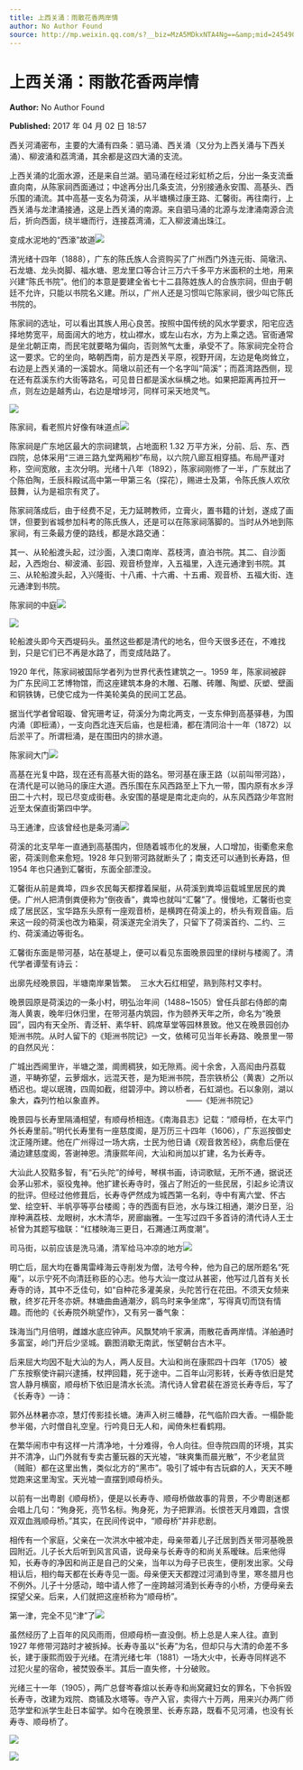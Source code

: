 ```yaml
---
title: 上西关涌：雨散花香两岸情
author: No Author Found
source: http://mp.weixin.qq.com/s?__biz=MzA5MDkxNTA4Ng==&amp;mid=2454905849&amp;idx=1&amp;sn=e234dc053cd3d26e9b2b85e0e769a7ab&amp;chksm=87a22b98b0d5a28ea6bd7f69cea853869d60754f66a1bfaba31a028e2859fdb42509586808b5#rd
---
```


# 上西关涌：雨散花香两岸情

**Author:** No Author Found

**Published:** 2017 年 04 月 02 日 18:57

西关河涌密布，主要的大涌有四条：驷马涌、西关涌（又分为上西关涌与下西关涌）、柳波涌和荔湾涌，其余都是这四大涌的支流。

上西关涌的北面水源，还是来自兰湖。驷马涌在经过彩虹桥之后，分出一条支流垂直向南，从陈家祠西面通过；中途再分出几条支流，分别接通永安围、高基头、西乐围的涌流。其中高基一支名为荷溪，从半塘横过康王路、汇馨街。再往南行，上西关涌与龙津涌接通，这是上西关涌的南源。来自驷马涌的北源与龙津涌南源合流后，折向西面，绕半塘而行，连接荔湾涌，汇入柳波涌出珠江。

变成水泥地的“西濠”故道![](http://mmbiz.qpic.cn/mmbiz_jpg/PJWG74pLsMYzFicM7WFLUBBK5cYibiap8eLzUElwOrE2gyicTnZ3vibiaFR46o3oobzHEcR4Tp3T5McHQK1LAOtVJTtQ/0?wx_fmt=jpeg)

清光绪十四年（1888），广东的陈氏族人合资购买了广州西门外连元街、简墩汛、石龙塘、龙头岗脚、福水塘、恩龙里口等合计三万六千多平方米面积的土地，用来兴建“陈氏书院”。他们的本意是要建全省七十二县陈姓族人的合族宗祠，但由于朝廷不允许，只能以书院名义建。所以，广州人还是习惯叫它陈家祠，很少叫它陈氏书院的。

陈家祠的选址，可以看出其族人用心良苦。按照中国传统的风水学要求，阳宅应选择地势宽平，局面阔大的地方，枕山襟水，或左山右水，方为上乘之选。官衙通常是坐北朝正南，而民宅就要略为偏向，否则煞气太重，承受不了。陈家祠完全符合这一要求。它的坐向，略朝西南，前方是西关平原，视野开阔，左边是龟岗耸立，右边是上西关涌的一溪碧水。简墩以前还有一个名字叫“简溪”；而荔湾路西侧，现在还有荔溪东约大街等路名，可见昔日都是溪水纵横之地。如果把距离再拉开一点，则左边是越秀山，右边是增埗河，同样可采天地灵气。

![](http://mmbiz.qpic.cn/mmbiz/p6Vlqvia1UiczSqhz0gwnGVRGcMyl1hnUcanib4hd1pjmeuUZrJCibqevFe49icibPdotelhlvUfjkTKZvpe4sZQBbnQ/0?wx_fmt=jpeg)

陈家祠，看老照片好像有味道点![](http://mmbiz.qpic.cn/mmbiz_jpg/PJWG74pLsMYzFicM7WFLUBBK5cYibiap8eLsRuuLNXiahPxaYD4INF02picb6Z7zKrSWRZ1W30v0WgR3N7MGhLqSnIg/0?wx_fmt=jpeg)

陈家祠是广东地区最大的宗祠建筑，占地面积 1.32 万平方米，分前、后、东、西四院，总体采用“三进三路九堂两厢杪”布局，以六院八廊互相穿插。布局严谨对称，空间宽敞，主次分明。光绪十八年（1892），陈家祠刚修了一半，广东就出了个陈伯陶，壬辰科殿试高中第一甲第三名（探花），赐进士及第，令陈氏族人欢欣鼓舞，认为是祖宗有灵了。

陈家祠落成后，由于经费不足，无力延聘教师，立膏火，置书籍的计划，遂成了画饼，但要到省城参加科考的陈氏族人，还是可以在陈家祠落脚的。当时从外地到陈家祠，有三条最方便的路线，都是水路交通：

其一、从轮船渡头起，过沙面，入澳口南岸、荔枝湾，直泊书院。其二、自沙面起，入西炮台、柳波涌、彭园、观音桥登岸，入五福里，入连元通津到书院。其三、从轮船渡头起，入兴隆街、十八甫、十六甫、十五甫、观音桥、五福大街、连元通津到书院。

陈家祠的中庭![](http://mmbiz.qpic.cn/mmbiz_jpg/PJWG74pLsMYzFicM7WFLUBBK5cYibiap8eLFdviakQWu8UVT4RpHt57p5I8bFN3fsyRCLpNPxW3TkHuu0wzey3Ucuw/0?wx_fmt=jpeg)

![](http://mmbiz.qpic.cn/mmbiz/p6Vlqvia1UiczSqhz0gwnGVRGcMyl1hnUcanib4hd1pjmeuUZrJCibqevFe49icibPdotelhlvUfjkTKZvpe4sZQBbnQ/0?wx_fmt=jpeg)

轮船渡头即今天西堤码头。虽然这些都是清代的地名，但今天很多还在，不难找到，只是它们已不再是水路了，而变成陆路了。

1920 年代，陈家祠被国际学者列为世界代表性建筑之一。1959 年，陈家祠被辟为广东民间工艺博物馆，而这座建筑本身的木雕、石雕、砖雕、陶塑、灰塑、壁画和铜铁铸，已使它成为一件美轮美奂的民间工艺品。

据当代学者曾昭璇、曾宪珊考证，荷溪分为南北两支，一支东伸到高基驿巷，为围内涌（即梪涌），一支向西北连天后庙，也是梪涌，都在清同治十一年（1872）以后淤平了。所谓梪涌，是在围田内的排水道。

陈家祠大门![](http://mmbiz.qpic.cn/mmbiz_jpg/PJWG74pLsMYzFicM7WFLUBBK5cYibiap8eLoSA8OKiamv4oVOckibrFsEfLP8icyeD5iaLfibeC30xibz1PIM5S9znycqGg/0?wx_fmt=jpeg)

高基在光复中路，现在还有高基大街的路名。带河基在康王路（以前叫带河路），在清代是可以驰马的康庄大道。西乐围在东风西路至上下九一带，围内原有水乡浮田二十六村，现已尽变成街巷。永安围的基堤是南北走向的，从东风西路少年宫附近至太保直街第四中学。

马王通津，应该曾经也是条河涌![](http://mmbiz.qpic.cn/mmbiz_jpg/PJWG74pLsMYzFicM7WFLUBBK5cYibiap8eLQmSLCcYmgR6mTUQiasOmpiaiaIB6aHvM1YgFXelt6IntEzbnFRPm0ZtGg/0?wx_fmt=jpeg)

荷溪的北支早年一直通到高基围内，但随着城市化的发展，人口增加，街衢愈来愈密，荷溪则愈来愈短。1928 年只到带河路就断头了；南支还可以通到长寿路，但 1954 年也只通到汇馨街，东面全部湮没。

汇馨街从前是粪埠，四乡农民每天都撑着屎艇，从荷溪到粪埠运载城里居民的粪便。广州人把清倒粪便称为“倒夜香”，粪埠也就叫“汇馨”了。慢慢地，汇馨街也变成了居民区，宝华路东头原有一座观音桥，是横跨在荷溪上的，桥头有观音庙。后来这一段的荷溪也改为箱渠，荷溪遂完全消失了，只留下了荷溪首约、二约、三约、荷溪涌边等街名。

汇馨街东面是带河基，站在基堤上，便可以看见东面晚景园里的绿树与楼阁了。清代学者谭莹有诗云：

出廓先经晚景园，半塘南岸果皆繁。  三水大石红相望，熟到陈村又李村。

晚景园原是荷溪边的一条小村，明弘治年间（1488~1505）曾任兵部右侍郎的南海人黄衷，晚年归休归里，在带河基内筑园，作为颐养天年之所，命名为“晚景园”，园内有天全所、青泛轩、素华轩、鸥席草堂等园林景致。他又在晚景园创办矩洲书院。从时人留下的《矩洲书院记》一文，依稀可见当年长寿路、晚景里一带的自然风光：

广城出西阃里许，半塘之澨，阛阓稠狭，如无隙焉。阅十余舍，入高闳由丹荔载道，平畴弥望，云萝烟水，远混天苍，是为矩洲书院，吾宗铁桥公（黄衷）之所以栖迟也。堤以珉瑰，四周如截，绀碧渟中。跨以桥者，石虹湖也。石以象刚，湖以象大，森列竹柏以象直养。                                     ——《矩洲书院记》

晚景园与长寿里隔涌相望，有顺母桥相连。《南海县志》记载：“顺母桥，在太平门外长寿里前。”明代长寿里有一座慈度阁，是万历三十四年（1606），广东巡按御史沈正隆所建。他在广州得过一场大病，士民为他日诵《观音救苦经》，病愈后便在涌边建慈度阁，答谢神恩。清康熙年间，大汕和尚加以扩建，名为长寿寺。

大汕此人狡黠多智，有“石头陀”的绰号，琴棋书画，诗词歌赋，无所不通，据说还会茅山邪术，驱役鬼神。他扩建长寿寺时，强占了附近的一些民居，引起乡论清议的批评。但经过他修葺后，长寿寺俨然成为城西第一名刹，寺中有离六堂、怀古堂、绘空轩、半帆亭等亭台楼阁；寺的西面有巨池，水与珠江相通，潮汐日至，沿岸种满荔枝、龙眼树，水木清华，房廊幽雅。一生写过四千多首诗的清代诗人王士祯曾为其题写楹联：“红楼映海三更日，石瀃通江两度潮”。

司马街，以前应该是洗马涌，清军给马冲凉的地方![](http://mmbiz.qpic.cn/mmbiz_jpg/PJWG74pLsMYzFicM7WFLUBBK5cYibiap8eLdzDtiaPlK3KLfB3pvVSulk6QiaF7ooYEO01s8Bt9us9VhtldsUWoxmAA/0?wx_fmt=jpeg)

明亡后，屈大均在番禺雷峰海云寺削发为僧，法号今种，他为自己的居所题名“死庵”，以示宁死不向清廷称臣的心志。他与大汕一度过从甚密，他写过几首有关长寿寺的诗，其中不乏佳句，如“自种花多灌美泉，头陀苦行在花田。不须天女频来散，终岁花开冬亦妍。林塘曲曲通潮汐，鸥鸟时来争坐席”，写得真切而饶有情趣。而他的《长寿院外眺望作》，又有另一番气象：

珠海当门月倍明，雌雄水底应钟声。风飘梵响千家满，雨散花香两岸情。洋舶通时多富室，岭门开后少坚城。霸图消歇无南武，怅望朝台古木平。

后来屈大均因不耻大汕的为人，两人反目。大汕和尚在康熙四十四年（1705）被广东按察使许嗣兴逮捕，杖押回籍，死于途中。二百年山河影转，长寿寺依旧是梵宫人静月横窗，顺母桥下依旧是清水长流。清代诗人曾君裴在游览长寿寺后，写了《长寿寺》一诗：

郭外丛林暑亦凉，慧灯传影挂长塘。涛声入树三幡静，花气临阶四大香。一榻卧能参半偈，六时僧自礼空皇。行吟竟日无人和，闻倚朱栏看鹤翔。

在繁华闹市中有这样一片清净地，十分难得，令人向往。但寺院四周的环境，其实并不清净，山门外就有专卖古董玩器的天光墟，“昧爽集而晨光散”，不少老鼠货（贼赃）都在这里出售，类似北方的“黑市”。吸引了城中有古玩癖的人，天天不睡觉跑来这里淘宝。天光墟一直摆到顺母桥头。

以前有一出粤剧《顺母桥》，便是以长寿寺、顺母桥做故事的背景，不少粤剧迷都会唱上几句：“殉身死，亮节名标。殉身死，为子把罪消。长恨苍天月难圆，含恨双双血溅顺母桥。”其实，在民间传说中，“顺母桥”并非悲剧。

相传有一个家庭，父亲在一次洪水中被冲走，母亲带着儿子迁居到西关带河基晚景园附近。儿子长大后听到风言风语，说母亲与长寿寺的和尚关系暧昧。后来他得知，长寿寺的净因和尚正是自己的父亲，当年以为母子已丧生，便削发出家。父母相认后，相约每天都在长寿寺见一面。母亲便天天都蹚过河涌到寺里，寒冬腊月也不例外。儿子十分感动，暗中请人修了一座跨越河涌到长寿寺的小桥，方便母亲去探望父亲。后来，人们就把这座桥称为“顺母桥”。

第一津，完全不见“津”了![](http://mmbiz.qpic.cn/mmbiz_jpg/PJWG74pLsMYzFicM7WFLUBBK5cYibiap8eLTNPyWejCkiaTWpYYEds8BRUHxY9MQLk3uicO1wNxaRon2QaGoWvaPTug/0?wx_fmt=jpeg)

虽然经历了上百年的风风雨雨，但顺母桥一直没倒。桥上总是人来人往。直到 1927 年修带河路时才被拆掉。长寿寺虽以“长寿”为名，但却只与大清的命差不多长，建于康熙而毁于光绪。在清光绪七年（1881）一场大火中，长寿寺同样逃不过犯火星的宿命，被焚毁泰半。其后一直失修，十分破败。

光绪三十一年（1905），两广总督岑春煊以长寿寺和尚窝藏妇女的罪名，下令拆毁长寿寺，改建为戏院、商铺及水塔等。寺产入官，卖得六十万两，用来兴办两广师范学堂和派学生赴日本留学。如今在晚景里、长寿东路，既看不见河涌，也没有长寿寺、顺母桥了。

![](http://mmbiz.qpic.cn/mmbiz_gif/PJWG74pLsMYf2b50xFTbTsibmjv5gNVOxZegUj8mrKtpuzCpBAYnQw9duHfIcNnUzicicnGUSv4EWPSTRAPvV9g3w/0?wx_fmt=gif)

![](http://mmbiz.qpic.cn/mmbiz/iaGswicCbWm6ibNnZiaMtqBicJQGTbYOEiaian33xJrckjQnURHPoEenqJdsF2dFtqnQHOWKiaibNyA3fW2EP7KFQADCrHw/0)
